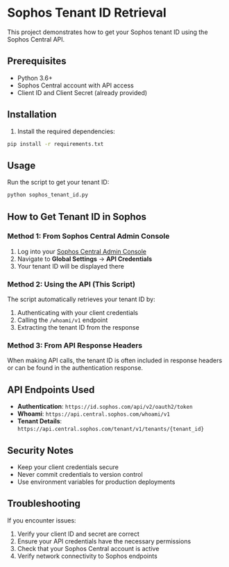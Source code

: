 # Sophos Tenant ID Retrieval

This project demonstrates how to get your Sophos tenant ID using the Sophos Central API.

## Prerequisites

- Python 3.6+
- Sophos Central account with API access
- Client ID and Client Secret (already provided)

## Installation

1. Install the required dependencies:
```bash
pip install -r requirements.txt
```

## Usage

Run the script to get your tenant ID:

```bash
python sophos_tenant_id.py
```

## How to Get Tenant ID in Sophos

### Method 1: From Sophos Central Admin Console
1. Log into your [Sophos Central Admin Console](https://central.sophos.com/)
2. Navigate to **Global Settings** → **API Credentials**
3. Your tenant ID will be displayed there

### Method 2: Using the API (This Script)
The script automatically retrieves your tenant ID by:
1. Authenticating with your client credentials
2. Calling the `/whoami/v1` endpoint
3. Extracting the tenant ID from the response

### Method 3: From API Response Headers
When making API calls, the tenant ID is often included in response headers or can be found in the authentication response.

## API Endpoints Used

- **Authentication**: `https://id.sophos.com/api/v2/oauth2/token`
- **Whoami**: `https://api.central.sophos.com/whoami/v1`
- **Tenant Details**: `https://api.central.sophos.com/tenant/v1/tenants/{tenant_id}`

## Security Notes

- Keep your client credentials secure
- Never commit credentials to version control
- Use environment variables for production deployments

## Troubleshooting

If you encounter issues:
1. Verify your client ID and secret are correct
2. Ensure your API credentials have the necessary permissions
3. Check that your Sophos Central account is active
4. Verify network connectivity to Sophos endpoints 